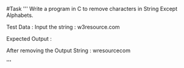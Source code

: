 #Task
'''
Write a program in C to remove characters in String Except Alphabets. 

Test Data :
Input the string : w3resource.com

Expected Output :

After removing the Output String : wresourcecom 

'''
